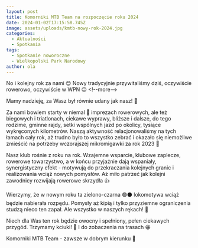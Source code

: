 ```yaml
---
layout: post
title: Komorniki MTB Team na rozpoczęcie roku 2024
date: 2024-01-02T17:15:58.745Z
image: assets/uploads/kmtb-nowy-rok-2024.jpg
categories:
  - Aktualności
  - Spotkania
tags:
  - Spotkanie noworoczne
  - Wielkopolski Park Narodowy
author: ola
---
```

No i kolejny rok za nami 😊 Nowy tradycyjnie przywitaliśmy dziś, oczywiście rowerowo, oczywiście w WPN 😉
<﻿!--more-->

Mamy nadzieję,  za Wasz był równie udany jak nasz! 🤩 

Za nami bowiem starty w niemal 💯 imprezach rowerowych, ale też biegowych i triatlonach, ciekawe wyprawy, bliższe i dalsze, do tego rodzime, gminne rajdy, setki wspólnych jazd po okolicy, tysiące wykręconych kilometrów. Naszą aktywność relacjonowaliśmy na tych łamach cały rok, aż trudno było to wszystko zebrać i okazało się niemożliwe zmieścić na potrzeby wczorajszej mikromigawki za rok 2023 🤯

Nasz klub rośnie z roku na rok. Wzajemne wsparcie, klubowe zaplecze, rowerowe towarzystwo, a w końcu przyjaźnie dają wspaniały, synergistyczny efekt - motywują do przekraczania kolejnych granic i realizowania wciąż nowych pomysłów. Aż miło patrzeć jak kolejni zawodnicy rozwijają rowerowe skrzydła 👍

Wierzymy, że w nowym roku ta zielono-czarna 🟢⚫️ lokomotywa wciąż będzie nabierała rozpędu.  Pomysły aż kipią i tylko przyziemne ograniczenia studzą nieco ten zapał. Ale wszystko w naszych rękach! 💪

Niech dla Was ten rok będzie owocny i spełniony, pełen ciekawych przygód. Trzymamy kciuki! 🤞 I do zobaczenia na trasach 😀

Komorniki MTB Team - zawsze w dobrym kierunku 🙂